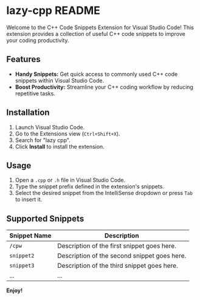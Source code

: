# lazy-cpp README

Welcome to the C++ Code Snippets Extension for Visual Studio Code! This extension provides a collection of useful C++ code snippets to improve your coding productivity.

## Features

- **Handy Snippets:** Get quick access to commonly used C++ code snippets within Visual Studio Code.
- **Boost Productivity:** Streamline your C++ coding workflow by reducing repetitive tasks.

## Installation

1. Launch Visual Studio Code.
2. Go to the Extensions view (`Ctrl+Shift+X`).
3. Search for "lazy cpp".
4. Click **Install** to install the extension.

## Usage

1. Open a `.cpp` or `.h` file in Visual Studio Code.
2. Type the snippet prefix defined in the extension's snippets.
3. Select the desired snippet from the IntelliSense dropdown or press `Tab` to insert it.

## Supported Snippets

| Snippet Name         | Description                              |
|----------------------|------------------------------------------|
| `/cpw`               | Description of the first snippet goes here. |
| `snippet2`           | Description of the second snippet goes here. |
| `snippet3`           | Description of the third snippet goes here. |
| ...                  | ...                                      |

**Enjoy!**
